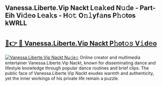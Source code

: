## Vanessa.Liberte.Vip Nackt L𝚎a𝚔ed N𝚞𝚍e - Part-Eih Vi𝚍𝚎o L𝚎a𝚔s - H𝚘𝚝 O𝚗𝚕yf𝚊ns P𝚑𝚘tos kWRLL

# <h2><a href="http://kf7yx1.oniu.top/?m=Vanessa.Liberte.Vip+Nackt">🔗👉 🔴 Vanessa.Liberte.Vip Nackt P𝚑ot𝚘𝚜 V𝚒d𝚎o</a></h2>

[![Vanessa.Liberte.Vip Nackt Nu𝚍e𝚜](https://i.imgur.com/0qMVB7G.gif)](http://kf7yx1.oniu.top/?m=Vanessa.Liberte.Vip+Nackt)
Online creator and multimedia entertainer Vanessa.Liberte.Vip Nackt, known for disseminating dance and lifestyle knowledge through popular dance routines and brief clips. The public face of Vanessa.Liberte.Vip Nackt exudes warmth and authenticity, yet the inner workings of his private life remain a puzzle.  
